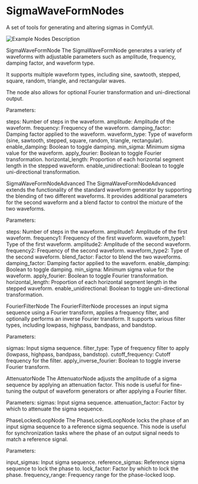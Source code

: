 # SigmaWaveFormNodes
A set of tools for generating and altering sigmas in ComfyUI.


![Example](https://github.com/[BenNarum]/[SigmaWaveFormNodes]/blob/[main]/Screenshot_2024-06-10_024654.png?raw=true)
Nodes Description

SigmaWaveFormNode
The SigmaWaveFormNode generates a variety of waveforms with adjustable parameters such as 
amplitude, 
frequency, 
damping factor, 
and waveform type. 

It supports multiple waveform types, 
including sine, 
sawtooth, 
stepped, 
square, 
random, 
triangle, 
and rectangular waves. 

The node also allows for optional Fourier transformation and uni-directional output.

Parameters:

steps: Number of steps in the waveform.
amplitude: Amplitude of the waveform.
frequency: Frequency of the waveform.
damping_factor: Damping factor applied to the waveform.
waveform_type: Type of waveform (sine, sawtooth, stepped, square, random, triangle, rectangular).
enable_damping: Boolean to toggle damping.
min_sigma: Minimum sigma value for the waveform.
apply_fourier: Boolean to toggle Fourier transformation.
horizontal_length: Proportion of each horizontal segment length in the stepped waveform.
enable_unidirectional: Boolean to toggle uni-directional transformation.


SigmaWaveFormNodeAdvanced
The SigmaWaveFormNodeAdvanced extends the functionality of the standard waveform generator by supporting the blending of two different waveforms. 
It provides additional parameters for the second waveform and a blend factor to control the mixture of the two waveforms.

Parameters:

steps: Number of steps in the waveform.
amplitude1: Amplitude of the first waveform.
frequency1: Frequency of the first waveform.
waveform_type1: Type of the first waveform.
amplitude2: Amplitude of the second waveform.
frequency2: Frequency of the second waveform.
waveform_type2: Type of the second waveform.
blend_factor: Factor to blend the two waveforms.
damping_factor: Damping factor applied to the waveform.
enable_damping: Boolean to toggle damping.
min_sigma: Minimum sigma value for the waveform.
apply_fourier: Boolean to toggle Fourier transformation.
horizontal_length: Proportion of each horizontal segment length in the stepped waveform.
enable_unidirectional: Boolean to toggle uni-directional transformation.


FourierFilterNode
The FourierFilterNode processes an input sigma sequence using a Fourier transform, applies a frequency filter, 
and optionally performs an inverse Fourier transform. 
It supports various filter types, including lowpass, highpass, bandpass, and bandstop.

Parameters:

sigmas: Input sigma sequence.
filter_type: Type of frequency filter to apply 
(lowpass, highpass, bandpass, bandstop).
cutoff_frequency: Cutoff frequency for the filter.
apply_inverse_fourier: Boolean to toggle inverse Fourier transform.


AttenuatorNode
The AttenuatorNode adjusts the amplitude of a sigma sequence by applying an attenuation factor. 
This node is useful for fine-tuning the output of waveform generators or after applying a Fourier filter.

Parameters:
sigmas: Input sigma sequence.
attenuation_factor: Factor by which to attenuate the sigma sequence.

PhaseLockedLoopNode
The PhaseLockedLoopNode locks the phase of an input sigma sequence to a reference sigma sequence. 
This node is useful for synchronization tasks where the phase of an output signal needs to match a reference signal.

Parameters:

input_sigmas: Input sigma sequence.
reference_sigmas: Reference sigma sequence to lock the phase to.
lock_factor: Factor by which to lock the phase.
frequency_range: Frequency range for the phase-locked loop.
